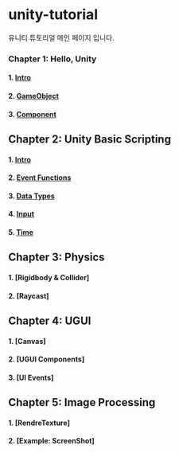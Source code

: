 # unity-tutorial
유니티 튜토리얼 메인 페이지 입니다.

### Chapter 1: Hello, Unity
#### 1. [Intro](Ch1_HelloUnity/1_Intro.md)
#### 2. [GameObject](Ch1_HelloUnity/2_GameObject.md)
#### 3. [Component](Ch1_HelloUnity/3_Component.md)

## Chapter 2: Unity Basic Scripting
#### 1. [Intro](Ch2_BasicScripting/1_Intro.md)
#### 2. [Event Functions](Ch2_BasicScripting/2_EventFunctions.md)
#### 3. [Data Types](Ch2_BasicScripting/3_DataTypes.md)
#### 4. [Input](Ch2_BasicScripting/4_Input.md)
#### 5. [Time](Ch2_BasicScripting/5_Time.md)

## Chapter 3: Physics
#### 1. [Rigidbody & Collider]
#### 2. [Raycast]

## Chapter 4: UGUI
#### 1. [Canvas]
#### 2. [UGUI Components]
#### 3. [UI Events]

## Chapter 5: Image Processing
#### 1. [RendreTexture]
#### 2. [Example: ScreenShot]
